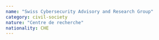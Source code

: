 ```yaml
---
name: "Swiss Cybersecurity Advisory and Research Group"
category: civil-society
nature: "Centre de recherche"
nationality: CHE
---
```

    